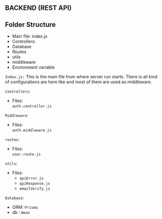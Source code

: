 ## BACKEND (REST API)

## Folder Structure

- Main file: index.js
- Controllers:
- Database
- Routes
- utils
- middleware
- Environment variable

`Index.js:` This is the main file from where server run starts.
There is all kind of configurations are here like and most of them are used as middleware.

`Controllers`: 
 * Files: <Br>
        ``` auth.controller.js ``` 

`Middleware`: 
* Files:<Br>
        ``` auth.middleware.js ```

`routes`: 
* Files: <Br>
        ``` user.route.js ```

`utils`:
* Files: 
    - ``` apiError.js ```
    - ``` apiResponse.js ```
    - ``` emailVerify.js ```

`Database`: 
* ORM: `Prisma`
* db : `Neon`